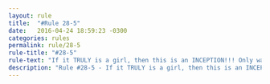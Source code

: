 ```yaml
---
layout: rule
title:  "#Rule 28-5"
date:   2016-04-24 18:59:23 -0300
categories: rules
permalink: rule/28-5
rule-title: "#28-5"
rule-text: "If it TRULY is a girl, then this is an INCEPTION!!! Only way out is to die, so look at Chuck Norris the wrong way."
description: "Rule #28-5 - If it TRULY is a girl, then this is an INCEPTION!!! Only way out is to die, so look at Chuck Norris the wrong way."
---
```

